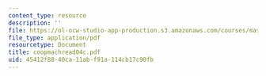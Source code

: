 ```yaml
---
content_type: resource
description: ''
file: https://ol-ocw-studio-app-production.s3.amazonaws.com/courses/mas-965-special-topics-in-media-technology-cooperative-machines-fall-2003/45412f8840ca11abf91a114cb17c90fb_coopmachread04c.pdf
file_type: application/pdf
resourcetype: Document
title: coopmachread04c.pdf
uid: 45412f88-40ca-11ab-f91a-114cb17c90fb
---
```

